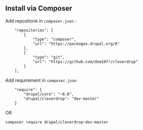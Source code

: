 ## Install via Composer

Add repositorie in `composer.json` :

```
    "repositories": [
        {
            "type": "composer",
            "url": "https://packages.drupal.org/8"
        },
        {
            "type": "git",
            "url": "https://github.com/dom18fr/cleverdrop"
        }
    ],
```

Add requirement in `composer.json`
```
    "require": {
        "drupal/core": "~8.0",
        "drupal/cleverdrop": "dev-master"
    }
```

OR 

`composer require drupal/cleverdrop:dev-master`
